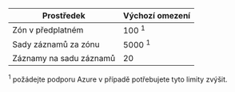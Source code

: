 
| Prostředek | Výchozí omezení |
| --- | --- |
| Zón v předplatném |100 <sup>1</sup> |
| Sady záznamů za zónu |5000 <sup>1</sup> |
| Záznamy na sadu záznamů |20 |

<sup>1</sup> požádejte podporu Azure v případě potřebujete tyto limity zvýšit.
